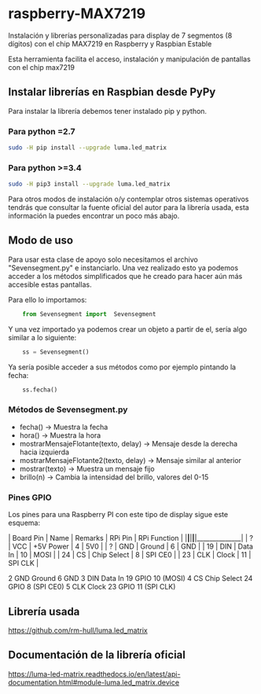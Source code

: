 # raspberry-MAX7219

Instalación y librerías personalizadas para display de 7 segmentos (8 dígitos) con el chip MAX7219 en Raspberry y Raspbian Estable

Esta herramienta facilita el acceso, instalación y manipulación de pantallas
con el chip max7219

## Instalar librerías en Raspbian desde PyPy
Para instalar la librería debemos tener instalado pip y python.

### Para python =2.7

```bash
sudo -H pip install --upgrade luma.led_matrix
```

### Para python >=3.4

```bash
sudo -H pip3 install --upgrade luma.led_matrix
```

Para otros modos de instalación o/y contemplar otros sistemas operativos
tendrás que consultar la fuente oficial del autor para la librería usada, esta
información la puedes encontrar un poco más abajo.


## Modo de uso

Para usar esta clase de apoyo solo necesitamos el archivo "Sevensegment.py" e
instanciarlo. Una vez realizado esto ya podemos acceder a los métodos
simplificados que he creado para hacer aún más accesible estas pantallas.

Para ello lo importamos:

```Python
    from Sevensegment import  Sevensegment
```

Y una vez importado ya podemos crear un objeto a partir de el, sería algo
similar a lo siguiente:

```Python
    ss = Sevensegment()
```

Ya sería posible acceder a sus métodos como por ejemplo pintando la fecha:
```Python
    ss.fecha()
```

### Métodos de Sevensegment.py

- fecha() → Muestra la fecha
- hora() → Muestra la hora
- mostrarMensajeFlotante(texto, delay) → Mensaje desde la derecha hacia
izquierda
- mostrarMensajeFlotante2(texto, delay) → Mensaje similar al anterior
- mostrar(texto) → Muestra un mensaje fijo
- brillo(n) → Cambia la intensidad del brillo, valores del 0-15


### Pines GPIO

Los pines para una Raspberry PI con este tipo de display sigue este esquema:

|   Board Pin  |     Name     |    Remarks   |    RPi Pin   | RPi Function |
|______________|______________|______________|______________|______________|
|      ?       |     VCC      |   +5V Power  |      4       |     5V0      |
|      ?       |     GND      |    Ground    |      6       |     GND      |
|      19      |     DIN      |    Data In   |      10      |    MOSI      |
|      24      |     CS       |  Chip Select |      8       |   SPI CE0    |
|      23      |     CLK      |     Clock    |      11      |   SPI CLK    |


2 	GND 	Ground 	6 	GND
3 	DIN 	Data In 	19 	GPIO 10 (MOSI)
4 	CS 	Chip Select 	24 	GPIO 8 (SPI CE0)
5 	CLK 	Clock 	23 	GPIO 11 (SPI CLK)


## Librería usada

https://github.com/rm-hull/luma.led_matrix


## Documentación de la librería oficial

https://luma-led-matrix.readthedocs.io/en/latest/api-documentation.html#module-luma.led_matrix.device

